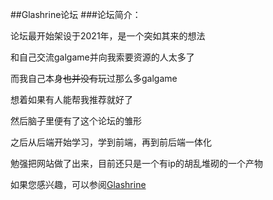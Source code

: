 ##Glashrine论坛
###论坛简介：

论坛最开始架设于2021年，是一个突如其来的想法

和自己交流galgame并向我索要资源的人太多了

而我自己本身~~也并没有~~玩过那么多galgame

想着如果有人能帮我推荐就好了

然后脑子里便有了这个论坛的雏形

之后从后端开始学习，学到前端，再到前后端一体化

勉强把网站做了出来，目前还只是一个有ip的胡乱堆砌的一个产物

如果您感兴趣，可以参阅[Glashrine](http://119.29.74.75/)


